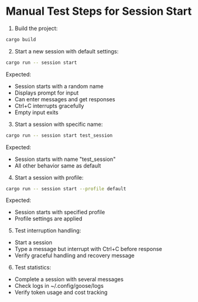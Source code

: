 # Manual Test Steps for Session Start

1. Build the project:
```bash
cargo build
```

2. Start a new session with default settings:
```bash
cargo run -- session start
```
Expected: 
- Session starts with a random name
- Displays prompt for input
- Can enter messages and get responses
- Ctrl+C interrupts gracefully
- Empty input exits

3. Start a session with specific name:
```bash
cargo run -- session start test_session
```
Expected:
- Session starts with name "test_session"
- All other behavior same as default

4. Start a session with profile:
```bash
cargo run -- session start --profile default
```
Expected:
- Session starts with specified profile
- Profile settings are applied

5. Test interruption handling:
- Start a session
- Type a message but interrupt with Ctrl+C before response
- Verify graceful handling and recovery message

6. Test statistics:
- Complete a session with several messages
- Check logs in ~/.config/goose/logs
- Verify token usage and cost tracking